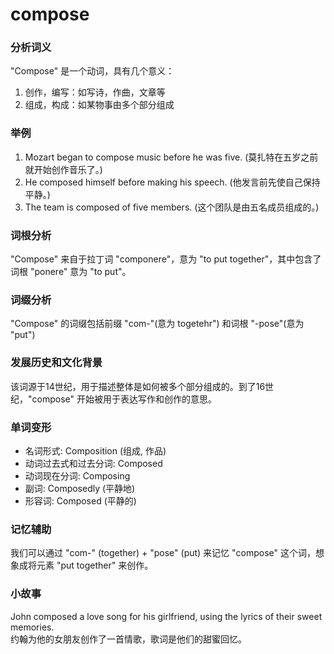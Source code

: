 # compose

### 分析词义

  

"Compose" 是一个动词，具有几个意义：

  

1.  创作，编写：如写诗，作曲，文章等
2.  组成，构成：如某物事由多个部分组成

  

### 举例

  

1.  Mozart began to compose music before he was five. (莫扎特在五岁之前就开始创作音乐了。)
2.  He composed himself before making his speech. (他发言前先使自己保持平静。)
3.  The team is composed of five members. (这个团队是由五名成员组成的。)

  

### 词根分析

  

"Compose" 来自于拉丁词 "componere"，意为 "to put together"，其中包含了词根 "ponere" 意为 "to put"。

  

### 词缀分析

  

"Compose" 的词缀包括前缀 "com-"(意为 togetehr") 和词根 "-pose"(意为 "put")

  

### 发展历史和文化背景

  

该词源于14世纪，用于描述整体是如何被多个部分组成的。到了16世纪，"compose" 开始被用于表达写作和创作的意思。

  

### 单词变形

  

*   名词形式: Composition (组成, 作品)
*   动词过去式和过去分词: Composed
*   动词现在分词: Composing
*   副词: Composedly (平静地)
*   形容词: Composed (平静的)

  

### 记忆辅助

  

我们可以通过 "com-" (together) + "pose" (put) 来记忆 "compose" 这个词，想象成将元素 "put together" 来创作。

  

### 小故事

  

John composed a love song for his girlfriend, using the lyrics of their sweet memories.  
约翰为他的女朋友创作了一首情歌，歌词是他们的甜蜜回忆。
